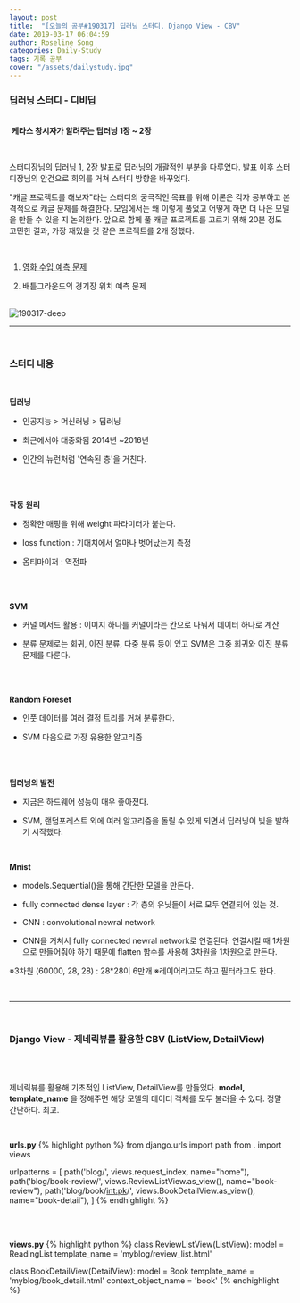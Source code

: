 ```yaml
---
layout: post
title:  "[오늘의 공부#190317] 딥러닝 스터디, Django View - CBV"
date: 2019-03-17 06:04:59
author: Roseline Song
categories: Daily-Study
tags: 기록 공부
cover: "/assets/dailystudy.jpg"
---
```



### 딥러닝 스터디 - 디비딥
<br>​
**케라스 창시자가 알려주는 딥러닝 1장 ~ 2장**

<br>

스터디장님의 딥러닝 1, 2장 발표로 딥러닝의 개괄적인 부분을 다루었다. 발표 이후 스터디장님의 안건으로 회의를 거쳐 스터디 방향을 바꾸었다. 


"캐글 프로젝트를 해보자"라는 스터디의 궁극적인 목표를 위해 이론은 각자 공부하고 본격적으로 캐글 문제를 해결한다. 모임에서는 왜 이렇게 풀었고 어떻게 하면 더 나은 모델을 만들 수 있을 지 논의한다. 앞으로 함께 풀 캐글 프로젝트를 고르기 위해 20분 정도 고민한 결과, 가장 재밌을 것 같은 프로젝트를 2개 정했다.

<br>

1. [영화 수입 예측 문제](https://www.kaggle.com/c/tmdb-box-office-prediction) 

2. 배틀그라운드의 경기장 위치 예측 문제 

<br>

<img src="https://postfiles.pstatic.net/MjAxOTAzMTdfNjcg/MDAxNTUyODA0MzE4MTM2.aDTKo5XUyhZonSQKPyMRykz65qDta7BVUX503zfFV4Ig.Y5rR1CBih39i2FZKSNJKAaK2BAOMj5Yj-qPSHw-R_Tog.JPEG.guseod24/SE-450d7c89-29ad-4162-9a44-31ca73dee1d7.jpg?type=w966" alt="190317-deep">

<br>

<hr>

<br>

### 스터디 내용

<br>

**딥러닝**

- 인공지능 > 머신러닝 > 딥러닝 

- 최근에서야 대중화됨 2014년 ~2016년 

- 인간의 뉴런처럼 '연속된 층'을 거친다. 

​<br>​

**작동 원리**

- 정확한 매핑을 위해 weight 파라미터가 붙는다.

- loss function : 기대치에서 얼마나 벗어났는지 측정 

- 옵티마이저 : 역전파 

​<br>​

**SVM**

- 커널 메서드 활용 : 이미지 하나를 커널이라는 칸으로 나눠서 데이터 하나로 계산

- 분류 문제로는 회귀, 이진 분류, 다중 분류 등이 있고 SVM은 그중 회귀와 이진 분류 문제를 다룬다.  

​<br>​

**Random Foreset** 

- 인풋 데이터를 여러 결정 트리를 거쳐 분류한다.

- SVM 다음으로 가장 유용한 알고리즘 

​<br>​

**딥러닝의 발전** 

- 지금은 하드웨어 성능이 매우 좋아졌다. 

- SVM, 랜덤포레스트 외에 여러 알고리즘을 돌릴 수 있게 되면서 딥러닝이 빛을 발하기 시작했다. 

​<br>

**Mnist**

- models.Sequential()을 통해 간단한 모델을 만든다.

- fully connected dense layer : 각 층의 유닛들이 서로 모두 연결되어 있는 것. 

- CNN : convolutional newral network 

- CNN을 거쳐서 fully connected newral network로 연결된다. 연결시킬 때 1차원으로 만들어줘야 하기 때문에 flatten 함수를 사용해 3차원을 1차원으로 만든다. 


※3차원 (60000, 28, 28) : 28*28이 6만개 
※레이어라고도 하고 필터라고도 한다.

<br>

<hr>

<br>

### Django View - 제네릭뷰를 활용한 CBV (ListView, DetailView)

<br>​

제네릭뷰를 활용해 기초적인 ListView, DetailView를 만들었다. **model, template_name** 을 정해주면 해당 모델의 데이터 객체를 모두 불러올 수 있다. 정말 간단하다. 최고.

<br>

**urls.py**
{% highlight python %}
from django.urls import path
from . import views

urlpatterns = [
    path('blog/', views.request_index, name="home"),
    path('blog/book-review/', views.ReviewListView.as_view(), name="book-review"),
    path('blog/book/<int:pk>/', views.BookDetailView.as_view(), name="book-detail"),
]​
{% endhighlight %}

<br>
<br>


**views.py**
{% highlight python %}
class ReviewListView(ListView): 
    model = ReadingList
    template_name = 'myblog/review_list.html'

class BookDetailView(DetailView):
    model = Book 
    template_name = 'myblog/book_detail.html' 
    context_object_name = 'book' 
{% endhighlight %}
​